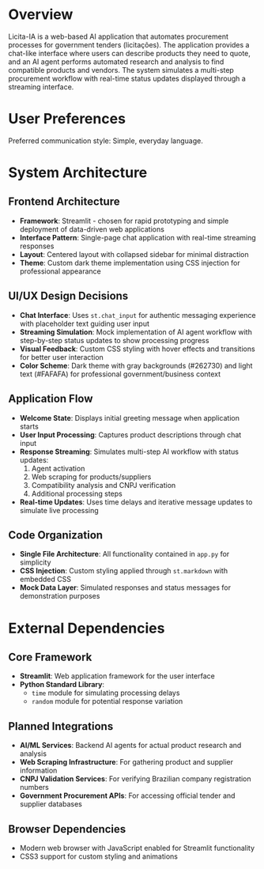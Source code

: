 # Overview

Licita-IA is a web-based AI application that automates procurement processes for government tenders (licitações). The application provides a chat-like interface where users can describe products they need to quote, and an AI agent performs automated research and analysis to find compatible products and vendors. The system simulates a multi-step procurement workflow with real-time status updates displayed through a streaming interface.

# User Preferences

Preferred communication style: Simple, everyday language.

# System Architecture

## Frontend Architecture
- **Framework**: Streamlit - chosen for rapid prototyping and simple deployment of data-driven web applications
- **Interface Pattern**: Single-page chat application with real-time streaming responses
- **Layout**: Centered layout with collapsed sidebar for minimal distraction
- **Theme**: Custom dark theme implementation using CSS injection for professional appearance

## UI/UX Design Decisions
- **Chat Interface**: Uses `st.chat_input` for authentic messaging experience with placeholder text guiding user input
- **Streaming Simulation**: Mock implementation of AI agent workflow with step-by-step status updates to show processing progress
- **Visual Feedback**: Custom CSS styling with hover effects and transitions for better user interaction
- **Color Scheme**: Dark theme with gray backgrounds (#262730) and light text (#FAFAFA) for professional government/business context

## Application Flow
- **Welcome State**: Displays initial greeting message when application starts
- **User Input Processing**: Captures product descriptions through chat input
- **Response Streaming**: Simulates multi-step AI workflow with status updates:
  1. Agent activation
  2. Web scraping for products/suppliers
  3. Compatibility analysis and CNPJ verification
  4. Additional processing steps
- **Real-time Updates**: Uses time delays and iterative message updates to simulate live processing

## Code Organization
- **Single File Architecture**: All functionality contained in `app.py` for simplicity
- **CSS Injection**: Custom styling applied through `st.markdown` with embedded CSS
- **Mock Data Layer**: Simulated responses and status messages for demonstration purposes

# External Dependencies

## Core Framework
- **Streamlit**: Web application framework for the user interface
- **Python Standard Library**: 
  - `time` module for simulating processing delays
  - `random` module for potential response variation

## Planned Integrations
- **AI/ML Services**: Backend AI agents for actual product research and analysis
- **Web Scraping Infrastructure**: For gathering product and supplier information
- **CNPJ Validation Services**: For verifying Brazilian company registration numbers
- **Government Procurement APIs**: For accessing official tender and supplier databases

## Browser Dependencies
- Modern web browser with JavaScript enabled for Streamlit functionality
- CSS3 support for custom styling and animations